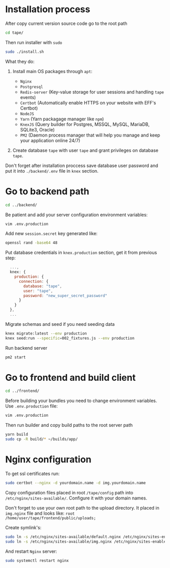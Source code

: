 # Installation process

After copy current version source code go to the root path

```bash
cd tape/
```

Then run installer with `sudo`

```bash
sudo ./install.sh
```

What they do:

1. Install main OS packages through `apt`:

   - `Nginx`
   - `Postgresql`
   - `Redis-server` (Key-value storage for user sessions and handling `tape` events)
   - `Certbot` (Automatically enable HTTPS on your website with EFF's Certbot)
   - `NodeJS`
   - `Yarn` (Yarn packagage manager like `npm`)
   - `KnexJS` (Query builder for Postgres, MSSQL, MySQL, MariaDB, SQLite3, Oracle)
   - `PM2` (Daemon process manager that will help you manage and keep your application online 24/7)

2. Create database `tape` with user `tape` and grant privileges on database `tape`.

Don't forget after installation proccess save database user password and put it into `./backend/.env` file in `knex` section.

# Go to backend path

```bash
cd ../backend/
```

Be patient and add your server configuration environment variables:

```bash
vim .env.production
```

Add new `session.secret` key generated like:

```bash
openssl rand -base64 48
```

Put database credentials in `knex.production` section, get it from previous step:

```js
  ...,
  knex: {
    production: {
      connection: {
        database: "tape",
        user: "tape",
        password: "new_super_secret_password"
      }
    }
  },
  ...
```

Migrate schemas and seed if you need seeding data

```bash
knex migrate:latest --env production
knex seed:run --specific=002_fixtures.js --env production
```

Run backend server

```sh
pm2 start
```

# Go to frontend and build client

```bash
cd ../frontend/
```

Before building your bundles you need to change environment variables. Use `.env.production` file:

```sh
vim .env.production
```

Then run builder and copy build paths to the root server path

```sh
yarn build
sudo cp -R build/* ~/builds/app/
```

# Nginx configuration

To get ssl certificates run:

```sh
sudo certbot --nginx -d yourdomain.name -d img.yourdomain.name
```

Copy configuration files placed in root `/tape/config` path into `/etc/nginx/sites-available/`. Configure it with your domain names.

Don't forget to use your own root path to the upload directory. It placed in `img.nginx` file and looks like: `root /home/user/tape/frontend/public/uploads;`

Create symlink's:

```sh
sudo ln -s /etc/nginx/sites-available/default.nginx /etc/nginx/sites-enabled/
sudo ln -s /etc/nginx/sites-available/img.nginx /etc/nginx/sites-enabled/
```

And restart `Nginx` server:

```sh
sudo systemctl restart nginx
```
